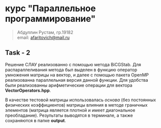 # курс "Параллельное программирование"

> Абдуллин Рустам, гр.19182 \
> email: <afaritovich@mail.ru>

## Task - 2
Решение СЛАУ реализованно с помощью метода BiCGStab.
Для распараллеливания метода был выделен в функцию оператор умножения матрицы на вектор,
и далее с помощью пакета OpenMP реализованна параллельная версия данной функции.
Для удобства были реализованны арифметические операции для вектора **VectorOperators.hpp**.

В качестве тестовой матрицы использовалась *основа* (без постоянных физических коэффициентов)
матрицы влияния в методе граничных элементов (матрица является плотной и имеет диагональное преобладание).
Результаты выводятся в терминале, а также сохраняются в папке **output**.